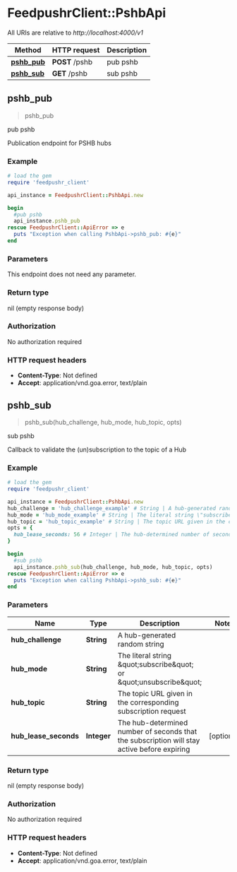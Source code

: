 # FeedpushrClient::PshbApi

All URIs are relative to *http://localhost:4000/v1*

Method | HTTP request | Description
------------- | ------------- | -------------
[**pshb_pub**](PshbApi.md#pshb_pub) | **POST** /pshb | pub pshb
[**pshb_sub**](PshbApi.md#pshb_sub) | **GET** /pshb | sub pshb



## pshb_pub

> pshb_pub

pub pshb

Publication endpoint for PSHB hubs

### Example

```ruby
# load the gem
require 'feedpushr_client'

api_instance = FeedpushrClient::PshbApi.new

begin
  #pub pshb
  api_instance.pshb_pub
rescue FeedpushrClient::ApiError => e
  puts "Exception when calling PshbApi->pshb_pub: #{e}"
end
```

### Parameters

This endpoint does not need any parameter.

### Return type

nil (empty response body)

### Authorization

No authorization required

### HTTP request headers

- **Content-Type**: Not defined
- **Accept**: application/vnd.goa.error, text/plain


## pshb_sub

> pshb_sub(hub_challenge, hub_mode, hub_topic, opts)

sub pshb

Callback to validate the (un)subscription to the topic of a Hub

### Example

```ruby
# load the gem
require 'feedpushr_client'

api_instance = FeedpushrClient::PshbApi.new
hub_challenge = 'hub_challenge_example' # String | A hub-generated random string
hub_mode = 'hub_mode_example' # String | The literal string \"subscribe\" or \"unsubscribe\"
hub_topic = 'hub_topic_example' # String | The topic URL given in the corresponding subscription request
opts = {
  hub_lease_seconds: 56 # Integer | The hub-determined number of seconds that the subscription will stay active before expiring
}

begin
  #sub pshb
  api_instance.pshb_sub(hub_challenge, hub_mode, hub_topic, opts)
rescue FeedpushrClient::ApiError => e
  puts "Exception when calling PshbApi->pshb_sub: #{e}"
end
```

### Parameters


Name | Type | Description  | Notes
------------- | ------------- | ------------- | -------------
 **hub_challenge** | **String**| A hub-generated random string | 
 **hub_mode** | **String**| The literal string \&quot;subscribe\&quot; or \&quot;unsubscribe\&quot; | 
 **hub_topic** | **String**| The topic URL given in the corresponding subscription request | 
 **hub_lease_seconds** | **Integer**| The hub-determined number of seconds that the subscription will stay active before expiring | [optional] 

### Return type

nil (empty response body)

### Authorization

No authorization required

### HTTP request headers

- **Content-Type**: Not defined
- **Accept**: application/vnd.goa.error, text/plain

